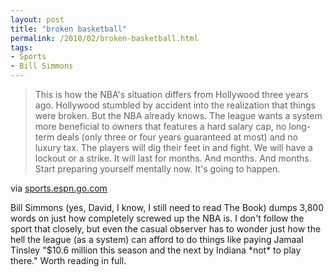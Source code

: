 ```yaml
---
layout: post
title: "broken basketball"
permalink: /2010/02/broken-basketball.html
tags:
- Sports
- Bill Simmons
---
```


> This is how the NBA's situation differs from Hollywood three years ago. Hollywood stumbled by accident into the realization that things were broken. But the NBA already knows. The league wants a system more beneficial to owners that features a hard salary cap, no long-term deals (only three or four years guaranteed at most) and no luxury tax. The players will dig their feet in and fight. We will have a lockout or a strike. It will last for months. And months. And months. Start preparing yourself mentally now. It's going to happen.

via [sports.espn.go.com](http://sports.espn.go.com/espn/page2/story?page=simmons/100224)

Bill Simmons (yes, David, I know, I still need to read The Book) dumps 3,800 words on just how completely screwed up the NBA is. I don't follow the sport that closely, but even the casual observer has to wonder just how the hell the league (as a system) can afford to do things like paying Jamaal Tinsley "$10.6 million this season and the next by Indiana \*not\* to play there." Worth reading in full.